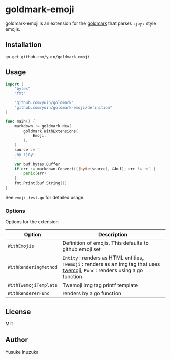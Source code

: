 goldmark-emoji
=========================

goldmark-emoji is an extension for the [goldmark](http://github.com/yuin/goldmark) 
that parses `:joy:` style emojis.

Installation
--------------------

```
go get github.com/yuin/goldmark-emoji
```

Usage
--------------------

```go
import (
    "bytes"
    "fmt"

	"github.com/yuin/goldmark"
	"github.com/yuin/goldmark-emoji/definition"
)

func main() {
    markdown := goldmark.New(
        goldmark.WithExtensions(
            Emoji,
        ),
    )
    source := `
    Joy :joy:
    `
    var buf bytes.Buffer
    if err := markdown.Convert([]byte(source), &buf); err != nil {
        panic(err)
    }
    fmt.Print(buf.String())
}
```

See `emoji_test.go` for detailed usage.

### Options

Options for the extension

| Option | Description |
| ------ | ----------- |
| `WithEmojis` | Definition of emojis. This defaults to github emoji set |
| `WithRenderingMethod` | `Entity` : renders as HTML entities, `Twemoji` : renders as an img tag that uses [twemoji](https://github.com/twitter/twemoji), `Func` : renders using a go function |
| `WithTwemojiTemplate` | Twemoji img tag printf template |
| `WithRendererFunc` | renders by a go function |



License
--------------------
MIT

Author
--------------------
Yusuke Inuzuka

